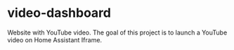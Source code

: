 # video-dashboard
Website with YouTube video. The goal of this project is to launch a YouTube video on Home Assistant Iframe. 
